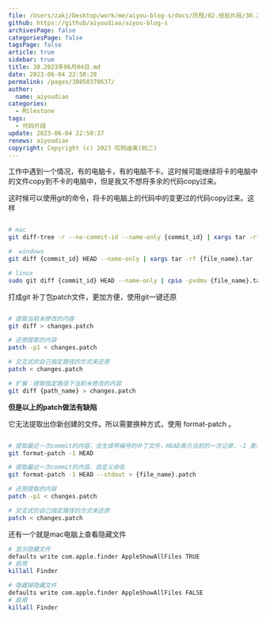 ```yaml
---
file: /Users/zakj/Desktop/work/me/aiyou-blog-s/docs/历程/02.经验片段/30.2023年06月04日.md
github: https://github/aiyoudiao/aiyou-blog-s
archivesPage: false
categoriesPage: false
tagsPage: false
article: true
sidebar: true
title: 30.2023年06月04日.md
date: 2023-06-04 22:50:28
permalink: /pages/38850370637/
author: 
  name: aiyoudiao
categories:
  - Milestone
tags:
  - 代码片段
update: 2023-06-04 22:50:37
renews: aiyoudiao
copyright: Copyright (c) 2023 哎哟迪奥(码二)
---
```


工作中遇到一个情况，有的电脑卡，有的电脑不卡。这时候可能继续将卡的电脑中的文件copy到不卡的电脑中，但是我又不想将多余的代码copy过来。

这时候可以使用git的命令，将卡的电脑上的代码中的变更过的代码copy过来。这样

```bash

# mac
git diff-tree -r --no-commit-id --name-only {commit_id} | xargs tar -rf {file_name}.tar 

#  windows
git diff {commit_id} HEAD --name-only | xargs tar -rf {file_name}.tar

# linux
sudo git diff {commit_id} HEAD --name-only | cpio -pvdmu {file_name}.tar

```

打成git 补丁包patch文件，更加方便，使用git一键还原

```bash

# 提取当前未修改的内容
git diff > changes.patch

# 还原提取的内容
patch -p1 < changes.patch

# 交互式的自己指定路径的方式来还原
patch < changes.patch

# 扩展：提取指定路径下当前未修改的内容
git diff {path_name} > changes.patch

```


**但是以上的patch做法有缺陷**

它无法提取出你新创建的文件。所以需要换种方式，使用 format-patch 。

```bash

# 提取最近一次commit的内容，会生成带编号的补丁文件，HEAD表示当前的一次记录，-1 表示基于当前记录的前一次。HEAD 可以换成commit_id，-1可以改成-2或者-3，表示前面几次的总集
git format-patch -1 HEAD

# 提取最近一次commit的内容，自定义命名
git format-patch -1 HEAD --stdout > {file_name}.patch

# 还原提取的内容
patch -p1 < changes.patch

# 交互式的自己指定路径的方式来还原
patch < changes.patch
```



还有一个就是mac电脑上查看隐藏文件

```bash
# 显示隐藏文件
defaults write com.apple.finder AppleShowAllFiles TRUE
# 启用
killall Finder

# 隐藏掉隐藏文件
defaults write com.apple.finder AppleShowAllFiles FALSE
# 启用
killall Finder
```
